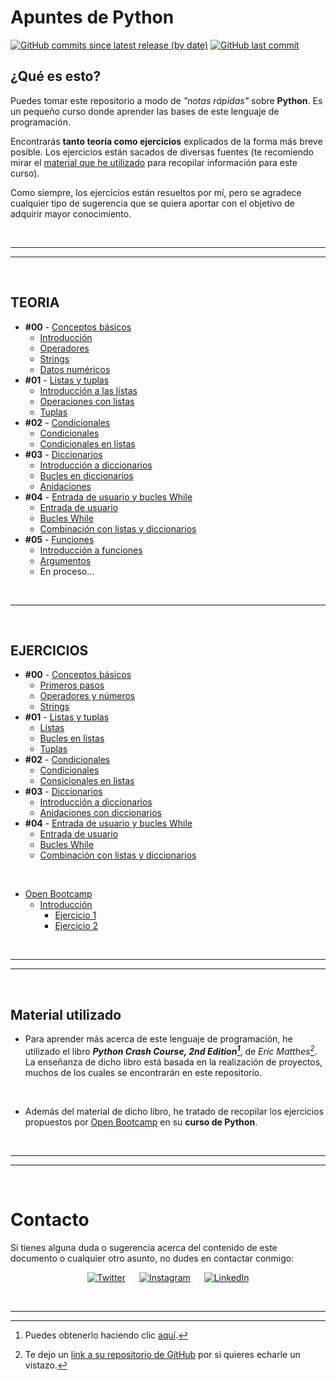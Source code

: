# Apuntes de Python

[![GitHub commits since latest release (by date)](https://img.shields.io/github/commits-since/nlarrea/curso-python/fde91fb5c08999d8d28b0131381c89b6b71fc9eb?label=commits%20counter&style=flat-square&labelColor=181717&color=2a9d8f)](https://github.com/nlarrea/curso-python/commits/main)
[![GitHub last commit](https://img.shields.io/github/last-commit/nlarrea/curso-python?style=flat-square&labelColor=181717&color=2a9d8f)](https://github.com/NLarrea/curso-python/commits/main)

## ¿Qué es esto?

Puedes tomar este repositorio a modo de *"notas rápidas"* sobre **Python**. Es un pequeño curso donde aprender las bases de este lenguaje de programación.

Encontrarás **tanto teoría como ejercicios** explicados de la forma más breve posible. Los ejercicios están sacados de diversas fuentes (te recomiendo mirar el [material que he utilizado](#material-utilizado) para recopilar información para este curso).

Como siempre, los ejercicios están resueltos por mí, pero se agradece cualquier tipo de sugerencia que se quiera aportar con el objetivo de adquirir mayor conocimiento.


<br><hr>
<hr><br>

## TEORIA

* **#00** - [Conceptos básicos](./TEORIA/00_conceptos_basicos/)
    * [Introducción](./TEORIA/00_conceptos_basicos/00_introduccion.py)
    * [Operadores](./TEORIA/00_conceptos_basicos/01_operadores.py)
    * [Strings](./TEORIA/00_conceptos_basicos/02_strings.py)
    * [Datos numéricos](./TEORIA/00_conceptos_basicos/03_numeros.py)
* **#01** - [Listas y tuplas](./TEORIA/01_listas_y_tuplas/)
    * [Introducción a las listas](./TEORIA/01_listas_y_tuplas/00_introduccion_listas.py)
    * [Operaciones con listas](./TEORIA/01_listas_y_tuplas/01_operaciones_con_listas.py)
    * [Tuplas](./TEORIA/01_listas_y_tuplas/02_tuplas.py)
* **#02** - [Condicionales](./TEORIA/02_condicionales/)
    * [Condicionales](./TEORIA/02_condicionales/00_condicionales.py)
    * [Condicionales en listas](./TEORIA/02_condicionales/01_condiciones_en_listas.py)
* **#03** - [Diccionarios](./TEORIA/03_diccionarios/)
    * [Introducción a diccionarios](./TEORIA/03_diccionarios/00_diccionarios.py)
    * [Bucles en diccionarios](./TEORIA/03_diccionarios/01_bucles_en_diccionarios.py)
    * [Anidaciones](./TEORIA/03_diccionarios/02_anidacion.py)
* **#04** - [Entrada de usuario y bucles While](./TEORIA/04_input_y_while/)
    * [Entrada de usuario](./TEORIA/04_input_y_while/00_input.py)
    * [Bucles While](./TEORIA/04_input_y_while/01_while_loop.py)
    * [Combinación con listas y diccionarios](./TEORIA/04_input_y_while/02_uso_en_listas_y_diccionarios.py)
* **#05** - [Funciones](./TEORIA/05_funciones/)
    * [Introducción a funciones](./TEORIA/05_funciones/00_funciones.py)
    * [Argumentos](./TEORIA/05_funciones/01_argumentos.py)
    * En proceso...

<br><hr><br>

## EJERCICIOS

* **#00** - [Conceptos básicos](./EJERCICIOS/00_conceptos_basicos/)
    * [Primeros pasos](./EJERCICIOS/00_conceptos_basicos/00_introduccion.py)
    * [Operadores y números](./EJERCICIOS/00_conceptos_basicos/01_operadores.py)
    * [Strings](./EJERCICIOS/00_conceptos_basicos/02_strings.py)
* **#01** - [Listas y tuplas](./EJERCICIOS/01_listas_y_tuplas/)
    * [Listas](./EJERCICIOS/01_listas_y_tuplas/00_listas.py)
    * [Bucles en listas](./EJERCICIOS/01_listas_y_tuplas/01_operaciones_con_listas.py)
    * [Tuplas](./EJERCICIOS/01_listas_y_tuplas/02_tuplas.py)
* **#02** - [Condicionales](./EJERCICIOS/02_condicionales/)
    * [Condicionales](./EJERCICIOS/02_condicionales/00_condicionales.py)
    * [Consicionales en listas](./EJERCICIOS/02_condicionales/01_condicionales_en_listas.py)
* **#03** - [Diccionarios](./EJERCICIOS/03_diccionarios/)
    * [Introducción a diccionarios](./EJERCICIOS/03_diccionarios/00_diccionarios.py)
    * [Anidaciones con diccionarios](./EJERCICIOS/03_diccionarios/01_anidaciones.py)
* **#04** - [Entrada de usuario y bucles While](./EJERCICIOS/04_input_y_while/)
    * [Entrada de usuario](./EJERCICIOS/04_input_y_while/00_input.py)
    * [Bucles While](./EJERCICIOS/04_input_y_while/01_while.py)
    * [Combinación con listas y diccionarios](./EJERCICIOS/04_input_y_while/02_uso_en_listas_y_diccionarios.py)

<br>

* [Open Bootcamp](./EJERCICIOS/OpenBootcamp/)
    * [Introducción](./EJERCICIOS/OpenBootcamp/00-intro/enunciado.md#enunciado-del-ejercicio)
        * [Ejercicio 1](./EJERCICIOS/OpenBootcamp/00-intro/enunciado.md#enunciado-1)
        * [Ejercicio 2](./EJERCICIOS/OpenBootcamp/00-intro/enunciado.md#enunciado-2)


<br><hr>
<hr><br>


## Material utilizado

- Para aprender más acerca de este lenguaje de programación, he utilizado el libro ***Python Crash Course, 2nd Edition[^1]***, de *Eric Matthes[^2]*. La enseñanza de dicho libro está basada en la realización de proyectos, muchos de los cuales se encontrarán en este repositorio.

<br>

- Además del material de dicho libro, he tratado de recopilar los ejercicios propuestos por [Open Bootcamp](https://open-bootcamp.com/) en su **curso de Python**.


<br><hr>
<hr><br>


# Contacto

Si tienes alguna duda o sugerencia acerca del contenido de este documento o cualquier otro asunto, no dudes en contactar conmigo:

<div align="center">

[![Twitter](https://img.shields.io/badge/Twitter-@nlarrea__-1DA1F2?style=flat-square&logo=Twitter&logoColor=white&labelColor=181717&label)](https://twitter.com/nlarrea_) &emsp;
[![Instagram](https://img.shields.io/badge/Instagram-@n.loust-E4405F?style=flat-square&logo=Instagram&logoColor=white&labelColor=181717&label)](https://www.instagram.com/n.loust/) &emsp;
[![LinkedIn](https://img.shields.io/badge/LinkedIn-Naia%20Larrea-0A66C2?style=flat-square&logo=LinkedIn&logoColor=white&labelColor=181717&label)](https://www.linkedin.com/in/naia-larrea/)

</div>


<br><hr>


[^1]: Puedes obtenerlo haciendo clic [aquí](https://www.amazon.com/Python-Crash-Course-2nd-Edition/dp/1593279280).

[^2]: Te dejo un [link a su repositorio de GitHub](https://github.com/ehmatthes/pcc) por si quieres echarle un vistazo.
